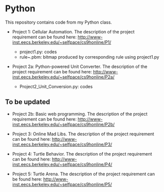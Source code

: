 Python
======
This repository contains code from my Python class.

* Project 1: Cellular Automation. The description of the project requirement can be found here:
http://www-inst.eecs.berkeley.edu/~selfpace/cs9honline/P1/
  - project1.py: codes
  - rule~.pbm: bitmap produced by corresponding rule using project1.py

* Project 2a: Python-powered Unit Converter. The description of the project requirement can be found here:
http://www-inst.eecs.berkeley.edu/~selfpace/cs9honline/P2a/
  - Project2_Unit_Conversion.py: codes

To be updated
-------------
* Project 2b: Basic web programming. The description of the project requirement can be found here:
http://www-inst.eecs.berkeley.edu/~selfpace/cs9honline/P2b/

* Project 3: Online Mad Libs. The description of the project requirement can be found here:
http://www-inst.eecs.berkeley.edu/~selfpace/cs9honline/P3/

* Project 4: Turtle Behavior. The description of the project requirement can be found here:
http://www-inst.eecs.berkeley.edu/~selfpace/cs9honline/P4/

* Project 5: Turtle Arena. The description of the project requirement can be found here:
http://www-inst.eecs.berkeley.edu/~selfpace/cs9honline/P5/

